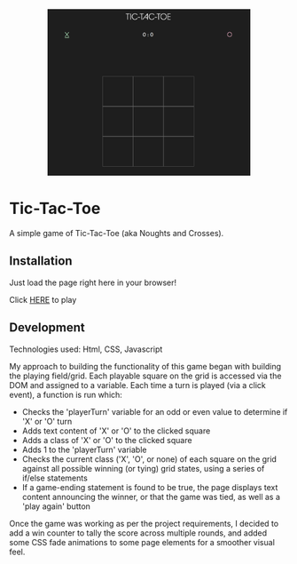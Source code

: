 
<div align="center">
<img src="assets/tictactoe-preview.png" height="300" />
</div>

# Tic-Tac-Toe

A simple game of Tic-Tac-Toe (aka Noughts and Crosses). 

## Installation

Just load the page right here in your browser!

Click <a href="https://mackavellian.github.io/tic-tac-toe/" target="_blank">HERE</a> to play

## Development

Technologies used: Html, CSS, Javascript

My approach to building the functionality of this game began with building the playing field/grid. Each playable square on the grid is accessed via the DOM and assigned to a variable. Each time a turn is played (via a click event), a function is run which:
- Checks the 'playerTurn' variable for an odd or even value to determine if 'X' or 'O' turn
- Adds text content of 'X' or 'O' to the clicked square
- Adds a class of 'X' or 'O' to the clicked square
- Adds 1 to the 'playerTurn' variable
- Checks the current class ('X', 'O', or none) of each square on the grid against all possible winning (or tying) grid states, using a series of if/else statements
- If a game-ending statement is found to be true, the page displays text content announcing the winner, or that the game was tied, as well as a 'play again' button

Once the game was working as per the project requirements, I decided to add a win counter to tally the score across multiple rounds, and added some CSS fade animations to some page elements for a smoother visual feel.


